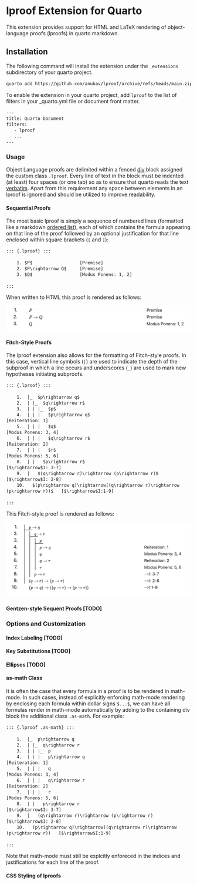 # lproof Extension for Quarto

This extension provides support for HTML and LaTeX rendering of object-language proofs (lproofs) in
quarto markdown.

## Installation

The following command will install the extension under the `_extensions` subdirectory of your quarto
project.

```sh
quarto add https://github.com/anubav/lproof/archive/refs/heads/main.zip
```

To enable the extension in your quarto project, add `lproof` to the list of filters in your
\_quarto.yml file or document front matter.

```
---
title: Quarto Document
filters:
   - lproof
   ...
---
```

### Usage

Object Language proofs are delimited within a fenced
[div](https://quarto.org/docs/authoring/markdown-basics.html#divs-and-spans) block assigned the custom
class `.lproof`. Every line of text in the block must be indented (at least) four spaces (or one
tab) so as to ensure that quarto reads the text
[verbatim](https://pandoc.org/chunkedhtml-demo/8.5-verbatim-code-blocks.html). Apart from this
requirement any space between elements in an lproof is ignored and should be utilized to improve readability.

#### Sequential Proofs

The most basic lproof is simply a sequence of numbered lines (formatted like a markdown [ordered list](https://quarto.org/docs/authoring/markdown-basics.html#lists)), each of which
contains the formula appearing on that line of the proof followed by an optional justification
for that line enclosed within square brackets (`[` and `]`):

```
::: {.lproof} :::

    1. $P$                  [Premise]
    2. $P\rightarrow Q$     [Premise]
    3. $Q$                  [Modus Ponens: 1, 2]

:::
```

When written to HTML this proof is rendered as follows:

![simple_lproof](simple_lproof.jpeg)

#### Fitch-Style Proofs

The lproof extension also allows for the formatting of Fitch-style proofs. In this case, vertical line symbols (`|`) are used to indicate
the depth of the subproof in which a line occurs and underscores (`_`) are used to mark new hypotheses
initiating subproofs.

```
::: {.lproof} :::

    1.  |_  $p\rightarrow q$
    2.  | |_  $q\rightarrow r$
    3.  | | |_  $p$
    4.  | | |   $p\rightarrow q$                                                        [Reiteration: 1]
    5.  | | |   $q$                                                                     [Modus Ponens: 3, 4]
    6.  | | |   $q\rightarrow r$                                                        [Reiteration: 2]
    7.  | | |   $r$                                                                     [Modus Ponens: 5, 6]
    8.  | |   $p\rightarrow r$                                                          [$\rightarrow$I: 3-7]
    9.  |   $(q\rightarrow r)\rightarrow (p\rightarrow r)$                              [$\rightarrow$I: 2-8]
    10.   $(p\rightarrow q)\rightarrow((q\rightarrow r)\rightarrow (p\rightarrow r))$   [$\rightarrow$I:1-9]

:::
```

This Fitch-style proof is rendered as follows:

![fitch_lproof](fitch_lproof.jpeg)

#### Gentzen-style Sequent Proofs [TODO]

### Options and Customization

#### Index Labeling [TODO]

#### Key Substitutions [TODO]

#### Ellipses [TODO]

#### as-math Class

It is often the case that every formula in a proof is to be rendered in math-mode. In such cases,
instead of explicitly enforcing math-mode rendering by enclosing each formula within dollar signs
`$...$`, we can have all formulas render in math-mode automatically by adding to the containing div
block the additional class `.as-math`. For example:

```
::: {.lproof .as-math} :::

    1.  |_  p\rightarrow q
    2.  | |_  q\rightarrow r
    3.  | | |_  p
    4.  | | |   p\rightarrow q                                                        [Reiteration: 1]
    5.  | | |   q                                                                     [Modus Ponens: 3, 4]
    6.  | | |   q\rightarrow r                                                        [Reiteration: 2]
    7.  | | |   r                                                                     [Modus Ponens: 5, 6]
    8.  | |   p\rightarrow r                                                          [$\rightarrow$I: 3-7]
    9.  |   (q\rightarrow r)\rightarrow (p\rightarrow r)                              [$\rightarrow$I: 2-8]
    10.   (p\rightarrow q)\rightarrow((q\rightarrow r)\rightarrow (p\rightarrow r))   [$\rightarrow$I:1-9]

:::
```

Note that math-mode must still be explcitly enforeced in the indices and justifications for each
line of the proof.

#### CSS Styling of lproofs
